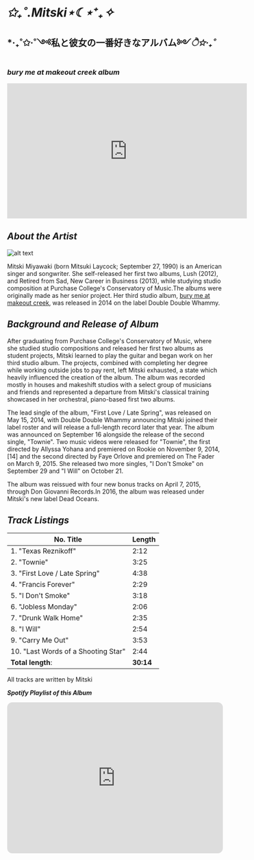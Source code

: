 # ***✩₊˚.Mitski⋆☾⋆⁺₊✧***
## *‧₊˚✩‧˚༺私と彼女の一番好きなアルバム༻*ੈ✩‧₊˚*
### ***bury me at makeout creek album***

<iframe width="560" height="315" src="https://www.youtube.com/embed/rbsj2Q979Tc?si=qNY5DTEWHHKWtpJy" title="YouTube video player" frameborder="0" allow="accelerometer; autoplay; clipboard-write; encrypted-media; gyroscope; picture-in-picture; web-share" allowfullscreen></iframe>

*About the Artist*
---
![alt text](https://lzd-img-global.slatic.net/g/p/0da31f5c0cb74ffc2fd490e6a4aa8746.jpg_720x720q80.jpg)

Mitski Miyawaki (born Mitsuki Laycock; September 27, 1990) is an American singer and songwriter. She self-released her first two albums, Lush (2012), and Retired from Sad, New Career in Business (2013), while studying studio composition at Purchase College's Conservatory of Music.The albums were originally made as her senior project. Her third studio album, [bury me at makeout creek](https://open.spotify.com/album/3I2KkX13lHXuYqfBjSOopo?si=0Wqzt3w9TEK8Fq9jyDH0AA), was released in 2014 on the label Double Double Whammy.

*Background and Release of Album*
---
After graduating from Purchase College's Conservatory of Music, where she studied studio compositions and released her first two albums as student projects, Mitski learned to play the guitar and began work on her third studio album. The projects, combined with completing her degree while working outside jobs to pay rent, left Mitski exhausted, a state which heavily influenced the creation of the album. The album was recorded mostly in houses and makeshift studios with a select group of musicians and friends and represented a departure from Mitski's classical training showcased in her orchestral, piano-based first two albums.

The lead single of the album, "First Love / Late Spring", was released on May 15, 2014, with Double Double Whammy announcing Mitski joined their label roster and will release a full-length record later that year. The album was announced on September 16 alongside the release of the second single, "Townie". Two music videos were released for "Townie", the first directed by Allyssa Yohana and premiered on Rookie on November 9, 2014,[14] and the second directed by Faye Orlove and premiered on The Fader on March 9, 2015. She released two more singles, "I Don't Smoke" on September 29 and "I Will" on October 21.

The album was reissued with four new bonus tracks on April 7, 2015, through Don Giovanni Records.In 2016, the album was released under Mitski's new label Dead Oceans.

*Track Listings*
---

|No. Title | Length |
| ----------- | ----------- |
| 1.	"Texas Reznikoff" | 2:12 |
|2.	"Townie" | 3:25 |
|3.	"First Love / Late Spring" | 4:38 |
|4.	"Francis Forever" |	2:29 |
|5.	"I Don't Smoke" | 3:18 |
|6.	"Jobless Monday" | 2:06 |
|7.	"Drunk Walk Home" | 2:35 |
|8.	"I Will" | 2:54 |
|9.	"Carry Me Out" | 3:53 |
|10.	"Last Words of a Shooting Star" |	2:44 |
|**Total length**:|	**30:14** |

All tracks are written by Mitski

***Spotify Playlist of this Album***

<iframe style="border-radius:12px" src="https://open.spotify.com/embed/album/3I2KkX13lHXuYqfBjSOopo?utm_source=generator" width="100%" height="352" frameBorder="0" allowfullscreen="" allow="autoplay; clipboard-write; encrypted-media; fullscreen; picture-in-picture" loading="lazy"></iframe>


